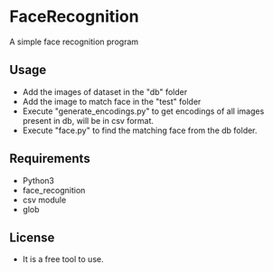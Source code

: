 # FaceRecognition
A simple face recognition program


## Usage
- Add the images of dataset in the "db" folder
- Add the image to match face in the "test" folder
- Execute "generate_encodings.py" to get encodings of all images present in db, will be in csv format.
- Execute "face.py" to find the matching face from the db folder.

## Requirements
- Python3
- face_recognition
- csv module
- glob

## License
- It is a free tool to use.
